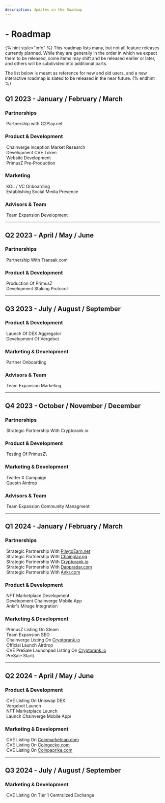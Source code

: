 ```yaml
---
description: Updates on the Roadmap
---
```


# - Roadmap

{% hint style="info" %}
This roadmap lists many, but not all feature releases currently planned. While they are generally in the order in which we expect them to be released, some items may shift and be released earlier or later, and others will be subdivided into additional parts.

The list below is meant as reference for new and old users, and a new interactive roadmap is slated to be released in the near future.
{% endhint %}

## Q1 2023 - January / February / March

### Partnerships

<img src="../.gitbook/assets/checked-checkbox-512.png" alt="" data-size="line"> Partnership with G2Play.net

### Product & Development

<img src="../.gitbook/assets/checked-checkbox-512.png" alt="" data-size="line"> Chainverge Inception Market Research\
<img src="../.gitbook/assets/checked-checkbox-512.png" alt="" data-size="line"> Development CVE Token\
<img src="../.gitbook/assets/checked-checkbox-512.png" alt="" data-size="line"> Website Development\
<img src="../.gitbook/assets/checked-checkbox-512.png" alt="" data-size="line"> PrimusZ Pre-Production

### Marketing

<img src="../.gitbook/assets/checked-checkbox-512.png" alt="" data-size="line"> KOL / VC Onboarding\
<img src="../.gitbook/assets/checked-checkbox-512.png" alt="" data-size="line"> Establishing Social Media Presence

### Advisors & Team

<img src="../.gitbook/assets/checked-checkbox-512.png" alt="" data-size="line"> Team Expansion Development



***

## Q2 2023 - April / May / June

### Partnerships

<img src="../.gitbook/assets/checked-checkbox-512.png" alt="" data-size="line"> Partnership With Transak.com

### Product & Development

<img src="../.gitbook/assets/checked-checkbox-512.png" alt="" data-size="line"> Production Of PrimusZ\
<img src="../.gitbook/assets/checked-checkbox-512.png" alt="" data-size="line"> Development Staking Protocol





***

## Q3 2023 - July / August / September

### Product & Development

<img src="../.gitbook/assets/checked-checkbox-512.png" alt="" data-size="line"> Launch Of DEX Aggregator\
<img src="../.gitbook/assets/checked-checkbox-512.png" alt="" data-size="line"> Development Of Vergebot

### Marketing & Development

<img src="../.gitbook/assets/checked-checkbox-512.png" alt="" data-size="line"> Partner Onboarding

### Advisors & Team

<img src="../.gitbook/assets/checked-checkbox-512.png" alt="" data-size="line"> Team Expansion Marketing



***

## Q4 2023 - October / November / December

### Partnerships

<img src="../.gitbook/assets/checked-checkbox-512.png" alt="" data-size="line"> Strategic Partnership With Cryptorank.io

### Product & Development

<img src="../.gitbook/assets/checked-checkbox-512.png" alt="" data-size="line"> Testing Of PrimusZ\


### Marketing & Development

<img src="../.gitbook/assets/checked-checkbox-512.png" alt="" data-size="line"> Twitter X Campaign\
<img src="../.gitbook/assets/checked-checkbox-512.png" alt="" data-size="line"> Questn Airdrop

### Advisors & Team

<img src="../.gitbook/assets/checked-checkbox-512.png" alt="" data-size="line"> Team Expansion Community Managment

***

## Q1 2024 - January / February / March

### Partnerships

<img src="../.gitbook/assets/CheckboxEmpty (2).png" alt="" data-size="line"> Strategic Partnership With [PlaytoEarn.net](https://playtoearn.net)\
<img src="../.gitbook/assets/CheckboxEmpty (2).png" alt="" data-size="line"> Strategic Partnership With [Chainplay.gg](https://chainplay.gg/)\
<img src="../.gitbook/assets/CheckboxEmpty (2).png" alt="" data-size="line"> Strategic Partnership With [Cryptorank.io](https://cryptorank.io/)\
<img src="../.gitbook/assets/CheckboxEmpty (2).png" alt="" data-size="line"> Strategic Partnership With [Dappradar.com](https://dappradar.com/)\
<img src="../.gitbook/assets/CheckboxEmpty (2).png" alt="" data-size="line"> Strategic Partnership With [Ankr.com](https://www.ankr.com/)

### Product & Development

<img src="../.gitbook/assets/checked-checkbox-512.png" alt="" data-size="line"> NFT Marketplace Development\
<img src="../.gitbook/assets/CheckboxEmpty (2).png" alt="" data-size="line"> Development Chainverge Mobile App\
<img src="../.gitbook/assets/CheckboxEmpty (2).png" alt="" data-size="line"> Ankr's Mirage Integration

### Marketing & Development

<img src="../.gitbook/assets/CheckboxEmpty (2).png" alt="" data-size="line"> PrimusZ Listing On Steam\
<img src="../.gitbook/assets/checked-checkbox-512.png" alt="" data-size="line"> Team Expansion SEO\
<img src="../.gitbook/assets/CheckboxEmpty (2).png" alt="" data-size="line"> Chainverge Listing On [Cryptorank.io](https://cryptorank.io/upcoming-ico)\
<img src="../.gitbook/assets/CheckboxEmpty (2).png" alt="" data-size="line"> Official Launch Airdrop\
<img src="../.gitbook/assets/CheckboxEmpty (2).png" alt="" data-size="line"> CVE PreSale Launchpad Listing On [Cryptorank.io](https://cryptorank.io/upcoming-ico)\
<img src="../.gitbook/assets/CheckboxEmpty (2).png" alt="" data-size="line"> PreSale Start\




***

## Q2 2024 - April / May / June



### Product & Development

<img src="../.gitbook/assets/CheckboxEmpty (2).png" alt="" data-size="line"> CVE Listing On Uniswap DEX\
<img src="../.gitbook/assets/CheckboxEmpty (2).png" alt="" data-size="line"> Vergebot Launch\
<img src="../.gitbook/assets/CheckboxEmpty (2).png" alt="" data-size="line"> NFT Marketplace Launch\
<img src="../.gitbook/assets/CheckboxEmpty (2).png" alt="" data-size="line"> Launch Chainverge Mobile App\


### Marketing & Development

<img src="../.gitbook/assets/CheckboxEmpty (2).png" alt="" data-size="line"> CVE Listing On [Coinmarketcap.com](https://coinmarketcap.com/)\
<img src="../.gitbook/assets/CheckboxEmpty (2).png" alt="" data-size="line"> CVE Listing On [Coingecko.com](https://www.coingecko.com/)\
<img src="../.gitbook/assets/CheckboxEmpty (2).png" alt="" data-size="line"> CVE Listing On [Coinpaprika.com](https://coinpaprika.com/)

***

## Q3 2024 - July / August / September

### Marketing & Development

<img src="../.gitbook/assets/CheckboxEmpty (2).png" alt="" data-size="line"> CVE Listing On Tier 1 Centralized Exchange
